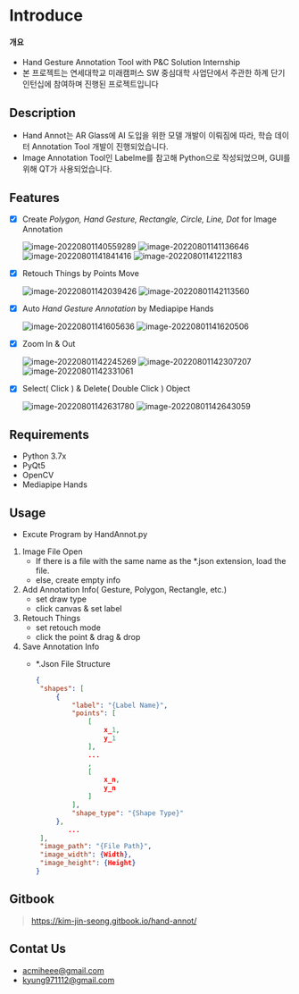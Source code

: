 # Introduce

#### 개요

* Hand Gesture Annotation Tool with P\&C Solution Internship
* 본 프로젝트는 연세대학교 미래캠퍼스 SW 중심대학 사업단에서 주관한 하계 단기 인턴십에 참여하며 진행된 프로젝트입니다

## Description

* Hand Annot는 AR Glass에 AI 도입을 위한 모델 개발이 이뤄짐에 따라, 학습 데이터 Annotation Tool 개발이 진행되었습니다.
* Image Annotation Tool인 Labelme를 참고해 Python으로 작성되었으며, GUI를 위해 QT가 사용되었습니다.

## Features

*   [x] Create _Polygon, Hand Gesture, Rectangle, Circle, Line, Dot_ for Image Annotation

    ![image-20220801140559289](https://github.com/KimJinSeong-Git/Hand-Gesture-Annotation-Tool/blob/master/Resource/readme/Auto\_After.png) ![image-20220801141136646](https://github.com/KimJinSeong-Git/Hand-Gesture-Annotation-Tool/blob/master/Resource/readme/Create\_Polygon.png) ![image-20220801141841416](https://github.com/KimJinSeong-Git/Hand-Gesture-Annotation-Tool/blob/master/Resource/readme/Create\_Gesture.png) ![image-20220801141221183](https://github.com/KimJinSeong-Git/Hand-Gesture-Annotation-Tool/blob/master/Resource/readme/Create\_Rectangle.png)
*   [x] Retouch Things by Points Move

    ![image-20220801142039426](https://github.com/KimJinSeong-Git/Hand-Gesture-Annotation-Tool/blob/master/Resource/readme/Retouch\_Before.png) ![image-20220801142113560](https://github.com/KimJinSeong-Git/Hand-Gesture-Annotation-Tool/blob/master/Resource/readme/Retouch\_After.png)
*   [x] Auto _Hand Gesture Annotation_ by Mediapipe Hands

    ![image-20220801141605636](https://github.com/KimJinSeong-Git/Hand-Gesture-Annotation-Tool/blob/master/Resource/readme/Auto\_Before.png) ![image-20220801141620506](https://github.com/KimJinSeong-Git/Hand-Gesture-Annotation-Tool/blob/master/Resource/readme/Auto\_After.png)
*   [x] Zoom In & Out

    ![image-20220801142245269](https://github.com/KimJinSeong-Git/Hand-Gesture-Annotation-Tool/blob/master/Resource/readme/Zoom\_Before.png) ![image-20220801142307207](https://github.com/KimJinSeong-Git/Hand-Gesture-Annotation-Tool/blob/master/Resource/readme/Zoom\_In.png) ![image-20220801142331061](https://github.com/KimJinSeong-Git/Hand-Gesture-Annotation-Tool/blob/master/Resource/readme/Zoom\_Out.png)
*   [x] Select( Click ) & Delete( Double Click ) Object

    ![image-20220801142631780](https://github.com/KimJinSeong-Git/Hand-Gesture-Annotation-Tool/blob/master/Resource/readme/Object\_Select.png) ![image-20220801142643059](https://github.com/KimJinSeong-Git/Hand-Gesture-Annotation-Tool/blob/master/Resource/readme/Object\_Delete.png)

## Requirements

* Python 3.7x
* PyQt5
* OpenCV
* Mediapipe Hands

## Usage

*   Excute Program by HandAnnot.py

1. Image File Open
   * If there is a file with the same name as the \*.json extension, load the file.
   * else, create empty info
2. Add Annotation Info( Gesture, Polygon, Rectangle, etc.)
   * set draw type
   * click canvas & set label
3. Retouch Things
   * set retouch mode
   * click the point & drag & drop
4. Save Annotation Info
   *   \*.Json File Structure

       ```json
       {
       	"shapes": [
       		{
       			"label": "{Label Name}",
       			"points": [
       				[
       					x_1,
       					y_1
       				],
       				...
       				,
       				[
       					x_n,
       					y_n
       				]
       			],
       			"shape_type": "{Shape Type}"
       		},
               ...
       	],
       	"image_path": "{File Path}",
       	"image_width": {Width},
       	"image_height": {Height}
       }
       ```

## Gitbook

> https://kim-jin-seong.gitbook.io/hand-annot/

## Contat Us

* acmiheee@gmail.com
* kyung971112@gmail.com
